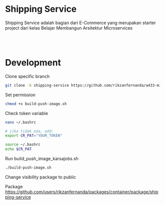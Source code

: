 # Shipping Service

Shipping Service adalah bagian dari E-Commerce yang merupakan starter project dari kelas Belajar Membangun Arsitektur Microservices

<br>
<br>

# Development
Clone specific branch
```sh
git clone -b shipping-service https://github.com/rikzanfernanda/a433-microservices.git
```

Set permission
```sh
chmod +x build-push-image.sh
```

Check token variable
```sh
nano ~/.bashrc

# jika tidak ada, add:
export CR_PAT="YOUR_TOKEN"

source ~/.bashrc
echo $CR_PAT
```

Run build_push_image_karsajobs.sh
```sh
./build-push-image.sh
```

Change visibility package to public

Package
https://github.com/users/rikzanfernanda/packages/container/package/shipping-service